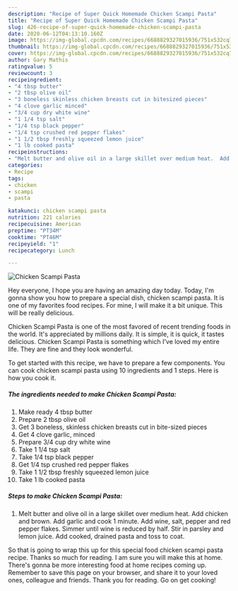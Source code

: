 ```yaml
---
description: "Recipe of Super Quick Homemade Chicken Scampi Pasta"
title: "Recipe of Super Quick Homemade Chicken Scampi Pasta"
slug: 426-recipe-of-super-quick-homemade-chicken-scampi-pasta
date: 2020-06-12T04:13:10.160Z
image: https://img-global.cpcdn.com/recipes/6688829327015936/751x532cq70/chicken-scampi-pasta-recipe-main-photo.jpg
thumbnail: https://img-global.cpcdn.com/recipes/6688829327015936/751x532cq70/chicken-scampi-pasta-recipe-main-photo.jpg
cover: https://img-global.cpcdn.com/recipes/6688829327015936/751x532cq70/chicken-scampi-pasta-recipe-main-photo.jpg
author: Gary Mathis
ratingvalue: 5
reviewcount: 3
recipeingredient:
- "4 tbsp butter"
- "2 tbsp olive oil"
- "3 boneless skinless chicken breasts cut in bitesized pieces"
- "4 clove garlic minced"
- "3/4 cup dry white wine"
- "1 1/4 tsp salt"
- "1/4 tsp black pepper"
- "1/4 tsp crushed red pepper flakes"
- "1 1/2 tbsp freshly squeezed lemon juice"
- "1 lb cooked pasta"
recipeinstructions:
- "Melt butter and olive oil in a large skillet over medium heat.  Add chicken and brown.  Add garlic and cook 1 minute.  Add wine, salt, pepper and red pepper flakes.  Simmer until wine is reduced by half.  Stir in parsley and lemon juice.  Add cooked, drained pasta and toss to coat."
categories:
- Recipe
tags:
- chicken
- scampi
- pasta

katakunci: chicken scampi pasta 
nutrition: 221 calories
recipecuisine: American
preptime: "PT34M"
cooktime: "PT46M"
recipeyield: "1"
recipecategory: Lunch

---
```



![Chicken Scampi Pasta](https://img-global.cpcdn.com/recipes/6688829327015936/751x532cq70/chicken-scampi-pasta-recipe-main-photo.jpg)

Hey everyone, I hope you are having an amazing day today. Today, I'm gonna show you how to prepare a special dish, chicken scampi pasta. It is one of my favorites food recipes. For mine, I will make it a bit unique. This will be really delicious.



Chicken Scampi Pasta is one of the most favored of recent trending foods in the world. It's appreciated by millions daily. It is simple, it is quick, it tastes delicious. Chicken Scampi Pasta is something which I've loved my entire life. They are fine and they look wonderful.


To get started with this recipe, we have to prepare a few components. You can cook chicken scampi pasta using 10 ingredients and 1 steps. Here is how you cook it.

<!--inarticleads1-->

##### The ingredients needed to make Chicken Scampi Pasta:

1. Make ready 4 tbsp butter
1. Prepare 2 tbsp olive oil
1. Get 3 boneless, skinless chicken breasts cut in bite-sized pieces
1. Get 4 clove garlic, minced
1. Prepare 3/4 cup dry white wine
1. Take 1 1/4 tsp salt
1. Take 1/4 tsp black pepper
1. Get 1/4 tsp crushed red pepper flakes
1. Take 1 1/2 tbsp freshly squeezed lemon juice
1. Take 1 lb cooked pasta




<!--inarticleads2-->

##### Steps to make Chicken Scampi Pasta:

1. Melt butter and olive oil in a large skillet over medium heat.  Add chicken and brown.  Add garlic and cook 1 minute.  Add wine, salt, pepper and red pepper flakes.  Simmer until wine is reduced by half.  Stir in parsley and lemon juice.  Add cooked, drained pasta and toss to coat.




So that is going to wrap this up for this special food chicken scampi pasta recipe. Thanks so much for reading. I am sure you will make this at home. There's gonna be more interesting food at home recipes coming up. Remember to save this page on your browser, and share it to your loved ones, colleague and friends. Thank you for reading. Go on get cooking!
